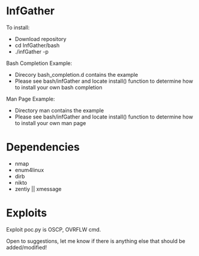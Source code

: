 # InfGather

To install:

  * Download repository
  * cd InfGather/bash
  * ./infGather -p

Bash Completion Example:

  * Direcory bash_completion.d contains the example
  * Please see bash/infGather and locate install() function to determine how to install your own bash completion
  
Man Page Example:

 * Directory man contains the example
 * Please see bash/infGather and locate install() function to determine how to install your own man page


# Dependencies

  * nmap
  * enum4linux
  * dirb
  * nikto
  * zentiy || xmessage


# Exploits

Exploit poc.py is OSCP, OVRFLW cmd.

Open to suggestions, let me know if there is anything else that should be added/modified!
